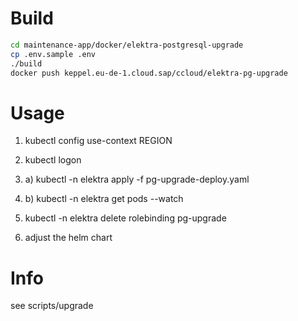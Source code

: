 # Build

```bash
cd maintenance-app/docker/elektra-postgresql-upgrade
cp .env.sample .env
./build
docker push keppel.eu-de-1.cloud.sap/ccloud/elektra-pg-upgrade
```

# Usage

1. kubectl config use-context REGION

2. kubectl logon

3. a) kubectl -n elektra apply -f pg-upgrade-deploy.yaml
4. b) kubectl -n elektra get pods --watch

5. kubectl -n elektra delete rolebinding pg-upgrade

6. adjust the helm chart

# Info

see scripts/upgrade
